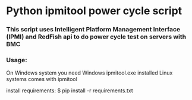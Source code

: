 # Python ipmitool power cycle script

### This script uses Intelligent Platform Management Interface (IPMI) and RedFish api to do power cycle test on servers with BMC

### Usage:

On Windows system you need Windows ipmitool.exe installed
Linux systems comes with ipmitool

install requirements:
$ pip install -r requirements.txt
